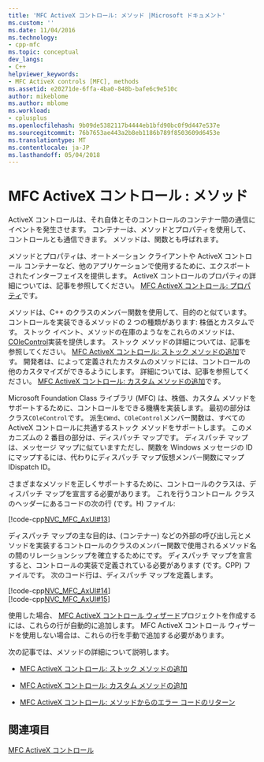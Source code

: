 ```yaml
---
title: 'MFC ActiveX コントロール: メソッド |Microsoft ドキュメント'
ms.custom: ''
ms.date: 11/04/2016
ms.technology:
- cpp-mfc
ms.topic: conceptual
dev_langs:
- C++
helpviewer_keywords:
- MFC ActiveX controls [MFC], methods
ms.assetid: e20271de-6ffa-4ba0-848b-bafe6c9e510c
author: mikeblome
ms.author: mblome
ms.workload:
- cplusplus
ms.openlocfilehash: 9b09de5382117b4444eb1bfd90bc0f9d447e537e
ms.sourcegitcommit: 76b7653ae443a2b8eb1186b789f8503609d6453e
ms.translationtype: MT
ms.contentlocale: ja-JP
ms.lasthandoff: 05/04/2018
---
```

# <a name="mfc-activex-controls-methods"></a>MFC ActiveX コントロール : メソッド
ActiveX コントロールは、それ自体とそのコントロールのコンテナー間の通信にイベントを発生させます。 コンテナーは、メソッドとプロパティを使用して、コントロールとも通信できます。 メソッドは、関数とも呼ばれます。  
  
 メソッドとプロパティは、オートメーション クライアントや ActiveX コントロール コンテナーなど、他のアプリケーションで使用するために、エクスポートされたインターフェイスを提供します。 ActiveX コントロールのプロパティの詳細については、記事を参照してください。 [MFC ActiveX コントロール: プロパティ](../mfc/mfc-activex-controls-properties.md)です。  
  
 メソッドは、C++ のクラスのメンバー関数を使用して、目的のと似ています。 コントロールを実装できるメソッドの 2 つの種類があります: 株価とカスタムです。 ストック イベント、メソッドの在庫のようなをこれらのメソッドは、 [COleControl](../mfc/reference/colecontrol-class.md)実装を提供します。 ストック メソッドの詳細については、記事を参照してください。 [MFC ActiveX コントロール: ストック メソッドの追加](../mfc/mfc-activex-controls-adding-stock-methods.md)です。 開発者は、によって定義されたカスタムのメソッドには、コントロールの他のカスタマイズができるようにします。 詳細については、記事を参照してください。 [MFC ActiveX コントロール: カスタム メソッドの追加](../mfc/mfc-activex-controls-adding-custom-methods.md)です。  
  
 Microsoft Foundation Class ライブラリ (MFC) は、株価、カスタム メソッドをサポートするために、コントロールをできる機構を実装します。 最初の部分はクラス`COleControl`です。 派生`CWnd`、`COleControl`メンバー関数は、すべての ActiveX コントロールに共通するストック メソッドをサポートします。 このメカニズムの 2 番目の部分は、ディスパッチ マップです。 ディスパッチ マップは、メッセージ マップに似ていますただし、関数を Windows メッセージの ID にマップするには、代わりにディスパッチ マップ仮想メンバー関数にマップ IDispatch ID。  
  
 さまざまなメソッドを正しくサポートするために、コントロールのクラスは、ディスパッチ マップを宣言する必要があります。 これを行うコントロール クラスのヘッダーにあるコードの次の行 (です。H) ファイル:  
  
 [!code-cpp[NVC_MFC_AxUI#13](../mfc/codesnippet/cpp/mfc-activex-controls-methods_1.h)]  
  
 ディスパッチ マップの主な目的は、(コンテナー) などの外部の呼び出し元とメソッドを実装するコントロールのクラスのメンバー関数で使用されるメソッド名の間のリレーションシップを確立するためにです。 ディスパッチ マップを宣言すると、コントロールの実装で定義されている必要があります (です。CPP) ファイルです。 次のコード行は、ディスパッチ マップを定義します。  
  
 [!code-cpp[NVC_MFC_AxUI#14](../mfc/codesnippet/cpp/mfc-activex-controls-methods_2.cpp)]  
[!code-cpp[NVC_MFC_AxUI#15](../mfc/codesnippet/cpp/mfc-activex-controls-methods_3.cpp)]  
  
 使用した場合、 [MFC ActiveX コントロール ウィザード](../mfc/reference/mfc-activex-control-wizard.md)プロジェクトを作成するには、これらの行が自動的に追加します。 MFC ActiveX コントロール ウィザードを使用しない場合は、これらの行を手動で追加する必要があります。  
  
 次の記事では、メソッドの詳細について説明します。  
  
-   [MFC ActiveX コントロール: ストック メソッドの追加](../mfc/mfc-activex-controls-adding-stock-methods.md)  
  
-   [MFC ActiveX コントロール: カスタム メソッドの追加](../mfc/mfc-activex-controls-adding-custom-methods.md)  
  
-   [MFC ActiveX コントロール: メソッドからのエラー コードのリターン](../mfc/mfc-activex-controls-returning-error-codes-from-a-method.md)  
  
## <a name="see-also"></a>関連項目  
 [MFC ActiveX コントロール](../mfc/mfc-activex-controls.md)


